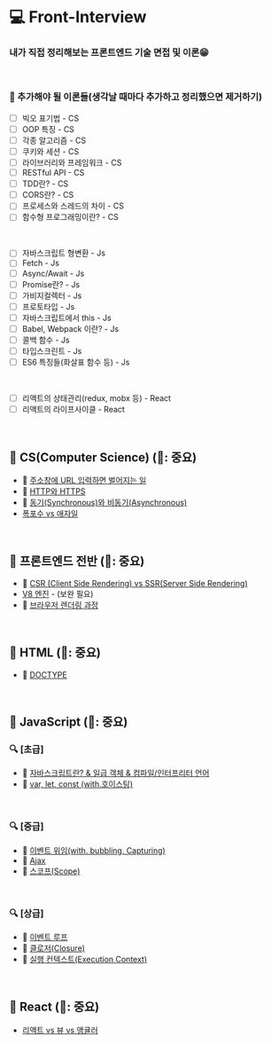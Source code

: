 # 💻 Front-Interview
### 내가 직접 정리해보는 프론트엔드 기술 면접 및 이론😁

<br />

### 📄 추가해야 될 이론들(생각날 때마다 추가하고 정리했으면 제거하기)
- [ ] 빅오 표기법 - CS
- [ ] OOP 특징 - CS
- [ ] 각종 알고리즘 - CS
- [ ] 쿠키와 세션 - CS
- [ ] 라이브러리와 프레임워크 - CS
- [ ] RESTful API - CS
- [ ] TDD란? - CS
- [ ] CORS란? - CS
- [ ] 프로세스와 스레드의 차이 - CS
- [ ] 함수형 프로그래밍이란? - CS

<br />

- [ ] 자바스크립트 형변환 - Js
- [ ] Fetch - Js
- [ ] Async/Await - Js
- [ ] Promise란? - Js
- [ ] 가비지컬렉터 - Js
- [ ] 프로토타입 - Js
- [ ] 자바스크립트에서 this - Js
- [ ] Babel, Webpack 이란? - Js
- [ ] 콜백 함수 - Js
- [ ] 타입스크린트 - Js
- [ ] ES6 특징들(화살표 함수 등) - Js

<br />

- [ ] 리액트의 상태관리(redux, mobx 등) - React
- [ ] 리액트의 라이프사이클 - React

<br />

## 🔖 CS(Computer Science) (🌟: 중요)
* 🌟 [주소창에 URL 입력하면 벌어지는 일](https://github.com/ssi02014/Front-Interview/blob/master/Note/CS/enter-url-process.md)
* 🌟 [HTTP와 HTTPS](https://github.com/ssi02014/Front-Interview/blob/master/Note/CS/http-https.md)
* 🌟 [동기(Synchronous)와 비동기(Asynchronous)](https://github.com/ssi02014/Front-Interview/blob/master/Note/CS/synchronous-asynchronous.md)
* [폭포수 vs 애자일](https://github.com/ssi02014/Front-Interview/blob/master/Note/CS/waterfall-Agile.md)

<br />

## 🔖 프론트엔드 전반 (🌟: 중요)
* 🌟 [CSR (Client Side Rendering) vs SSR(Server Side Rendering)](https://github.com/ssi02014/Front-Interview/blob/master/Note/Frontend-Overall/csr-ssr.md)
* [V8 엔진](https://github.com/ssi02014/Front-Interview/blob/master/Note/Frontend-Overall/V8.md) - (보완 필요)
* 🌟 [브라우저 렌더링 과정](https://github.com/ssi02014/Front-Interview/blob/master/Note/Frontend-Overall/browser-rendering-process.md)

<br />

## 🔖 HTML (🌟: 중요)
* 🌟 [DOCTYPE](https://github.com/ssi02014/Front-Interview/blob/master/Note/HTML/doctype.md)

<br />

## 🔖 JavaScript (🌟: 중요)
### 🔍 [초급] 
* 🌟 [자바스크립트란? & 일급 객체 & 컴파일/인터프리터 언어](http://github.com/ssi02014/Front-Interview/blob/master/Note/JavaScript/javascript.md)
* 🌟 [var, let, const (with.호이스팅)](http://github.com/ssi02014/Front-Interview/blob/master/Note/JavaScript/var-let-const.md)

<br />

### 🔍 [중급]
* 🌟 [이벤트 위임(with. bubbling, Capturing)](https://github.com/ssi02014/Front-Interview/blob/master/Note/JavaScript/event-delegation.md)
* 🌟 [Ajax](https://github.com/ssi02014/Front-Interview/blob/master/Note/JavaScript/ajax.md)
* 🌟 [스코프(Scope)](https://github.com/ssi02014/Front-Interview/blob/master/Note/JavaScript/scope.md)

<br />

### 🔍 [상급]
* 🌟 [이벤트 루프](https://github.com/ssi02014/sFront-Interview/blob/master/Note/JavaScript/event-loop.md)
* 🌟 [클로저(Closure)](https://github.com/ssi02014/Front-Interview/blob/master/Note/JavaScript/closure.md)
* 🌟 [실행 컨텍스트(Execution Context)](https://github.com/ssi02014/Front-Interview/blob/master/Note/JavaScript/execution-context.md)

<br />

## 🔖 React (🌟: 중요)
* [리액트 vs 뷰 vs 앵귤러](https://github.com/ssi02014/Front-Interview/blob/master/Note/React/react-vue-angular.md)

<br />